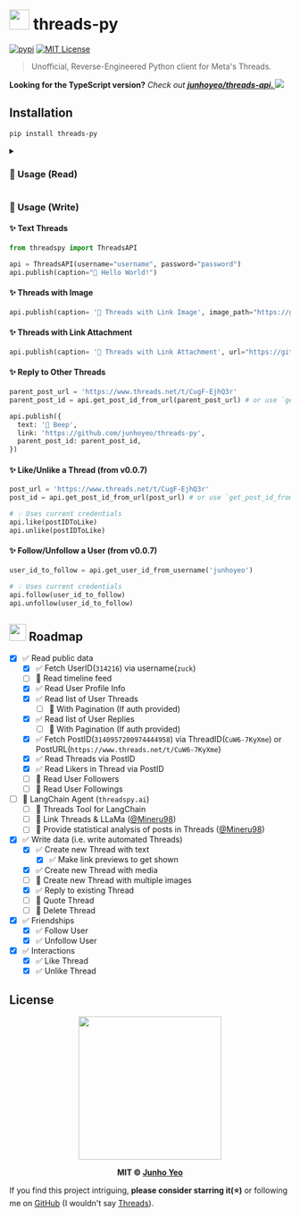 # [<img src="./.github/logo.jpg" width="36" height="36" />](https://github.com/junhoyeo) threads-py

[![pypi](https://img.shields.io/pypi/v/threads-py.svg?style=flat-square&labelColor=black)](https://pypi.org/project/threads-py) [![MIT License](https://img.shields.io/badge/license-MIT-blue?style=flat-square&labelColor=black)](https://github.com/junhoyeo/threads-py/blob/main/LICENSE)

> Unofficial, Reverse-Engineered Python client for Meta's Threads.

**Looking for the TypeScript version?** _Check out **[junhoyeo/threads-api. ![](https://img.shields.io/github/stars/junhoyeo%2Fthreads-api?style=social)](https://github.com/junhoyeo/threads-api)**_

## Installation

```bash
pip install threads-py
```

<details>
<summary><h3>🚀 Usage (Read)</h3></summary>

```python
from threadspy import ThreadsAPI

api = ThreadsAPI()

username = "{username}"

# get a user id
user_id = api.get_user_id_from_username(username)
print(user_id)

# get a profile info
profile = api.get_user_profile(username, user_id=user_id)
print(profile)

# get a profile's threads tab
threads = api.get_user_profile_threads(username, user_id=user_id)
print(threads)

# get a profile's replies tab
replies = api.get_user_profile_replies(username, user_id=user_id)
print(replies)

# 3-ways to get the {post_id}
thread_id = "CuX_UYABrr7"
post_id = api.get_post_id_from_thread_id(thread_id)
print(post_id)

post_url = "https://www.threads.net/t/CuX_UYABrr7/?igshid=MzRlODBiNWFlZA=="
post_id = api.get_post_id_from_url(post_url)
print(post_id)

thread_id = "CuX_UYABrr7"
post_id = api.get_post_id_from_thread_id(thread_id)
print(post_id)

# get threads info
thread = api.get_threads(post_id)
print(thread)

# get who liked a thread
linkers = api.get_thread_likers(post_id)
print(linkers)
```
</details>

### 🚀 Usage (Write)

#### ✨ Text Threads

```python
from threadspy import ThreadsAPI

api = ThreadsAPI(username="username", password="password")
api.publish(caption="🤖 Hello World!")
```

#### ✨ Threads with Image

```python
api.publish(caption= '🤖 Threads with Link Image', image_path="https://github.com/junhoyeo/threads-py/raw/main/.github/logo.jpg")
```

#### ✨ Threads with Link Attachment

```python
api.publish(caption= '🤖 Threads with Link Attachment', url="https://github.com/junhoyeo/threads-py)")
```

#### ✨ Reply to Other Threads

```python
parent_post_url = 'https://www.threads.net/t/CugF-EjhQ3r'
parent_post_id = api.get_post_id_from_url(parent_post_url) # or use `get_post_id_from_thread_id`

api.publish({
  text: '🤖 Beep',
  link: 'https://github.com/junhoyeo/threads-py',
  parent_post_id: parent_post_id,
})
```

#### ✨ Like/Unlike a Thread (from v0.0.7)

```python
post_url = 'https://www.threads.net/t/CugF-EjhQ3r'
post_id = api.get_post_id_from_url(post_url) # or use `get_post_id_from_thread_id`

# 💡 Uses current credentials
api.like(postIDToLike)
api.unlike(postIDToLike)
```

#### ✨ Follow/Unfollow a User (from v0.0.7)

```python
user_id_to_follow = api.get_user_id_from_username('junhoyeo')

# 💡 Uses current credentials
api.follow(user_id_to_follow)
api.unfollow(user_id_to_follow)
```

## [<img src="./.github/emojis/pushpin.png" width="30" height="30" />](https://github.com/junhoyeo) Roadmap

- [x] ✅ Read public data
  - [x] ✅ Fetch UserID(`314216`) via username(`zuck`)
  - [ ] 🚧 Read timeline feed
  - [x] ✅ Read User Profile Info
  - [x] ✅ Read list of User Threads
    - [ ] 🚧 With Pagination (If auth provided)
  - [x] ✅ Read list of User Replies
    - [ ] 🚧 With Pagination (If auth provided)
  - [x] ✅ Fetch PostID(`3140957200974444958`) via ThreadID(`CuW6-7KyXme`) or PostURL(`https://www.threads.net/t/CuW6-7KyXme`)
  - [x] ✅ Read Threads via PostID
  - [x] ✅ Read Likers in Thread via PostID
  - [ ] 🚧 Read User Followers
  - [ ] 🚧 Read User Followings
- [ ] 🚧 LangChain Agent (`threadspy.ai`)
  - [ ] 🚧 Threads Tool for LangChain
  - [ ] 📌 Link Threads & LLaMa ([@Mineru98](https://github.com/Mineru98))
  - [ ] 📌 Provide statistical analysis of posts in Threads ([@Mineru98](https://github.com/Mineru98))
- [x] ✅ Write data (i.e. write automated Threads)
  - [x] ✅ Create new Thread with text
    - [x] ✅ Make link previews to get shown
  - [x] ✅ Create new Thread with media
  - [ ] 🚧 Create new Thread with multiple images
  - [x] ✅ Reply to existing Thread
  - [ ] 🚧 Quote Thread
  - [ ] 🚧 Delete Thread
- [x] ✅ Friendships
  - [x] ✅ Follow User
  - [x] ✅ Unfollow User
- [x] ✅ Interactions
  - [x] ✅ Like Thread
  - [x] ✅ Unlike Thread

## License

<p align="center">
  <a href="https://github.com/junhoyeo">
    <img src="./.github/labtocat.png" width="256" height="256">
  </a>
</p>

<p align="center">
  <strong>MIT © <a href="https://github.com/junhoyeo">Junho Yeo</a></strong>
</p>

If you find this project intriguing, **please consider starring it(⭐)** or following me on [GitHub](https://github.com/junhoyeo) (I wouldn't say [Threads](https://www.threads.net/@_junhoyeo)).
